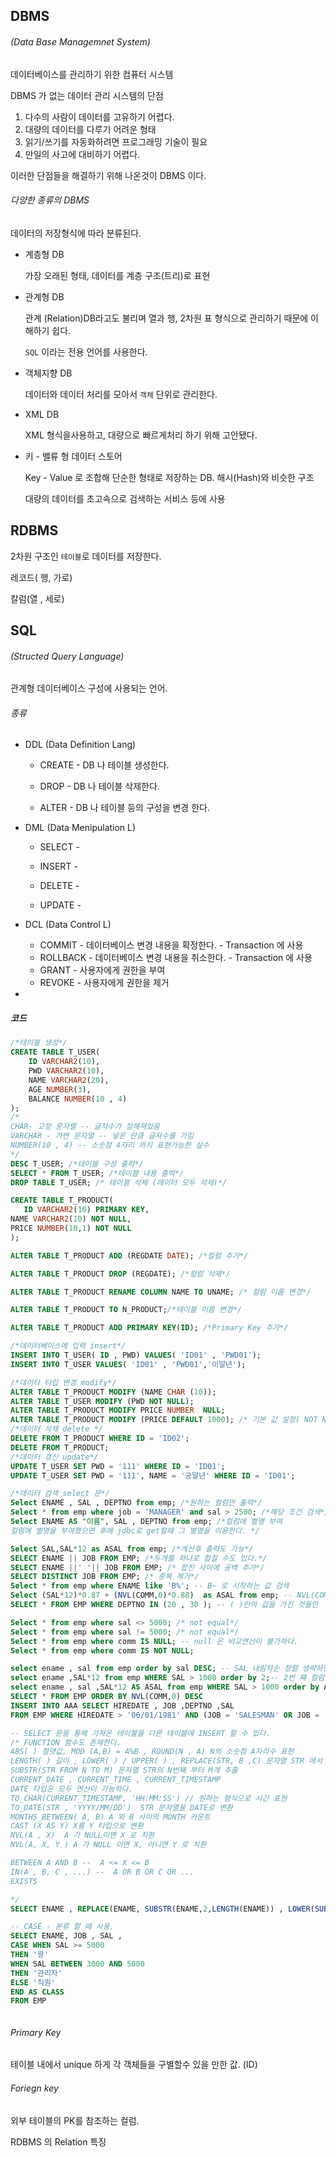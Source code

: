 ## DBMS

###### (Data Base Managemnet System)

데이터베이스를 관리하기 위한 컴퓨터 시스템

DBMS 가 없는 데이터 관리 시스템의 단점

1.  다수의 사람이 데이터를 고유하기 어렵다.
2.  대량의 데이터를 다루기 어려운 형태
3.  읽기/쓰기를 자동화하려면 프로그래밍 기술이 필요
4. 만일의 사고에 대비하기 어렵다.

이러한 단점들을 해결하기 위해 나온것이 DBMS 이다.

###### 다양한 종류의 DBMS

데이터의 저장형식에 따라 분류된다.

- 계층형 DB

  가장 오래된 형태, 데이터를  계층 구조(트리)로 표현

- 관계형 DB

  관계 (Relation)DB라고도 불리며 열과 행, 2차원 표 형식으로 관리하기 때문에 이해하기 쉽다.

  `SQL` 이라는 전용 언어를 사용한다.

- 객체지향 DB

  데이터와 데이터 처리를 모아서 `객체` 단위로 관리한다.

- XML DB

  XML 형식을사용하고, 대량으로 빠르게처리 하기 위해 고안됐다.

- 키 - 밸류 형 데이터 스토어

  Key - Value 로 조합해 단순한 형태로 저장하는 DB. 해시(Hash)와 비슷한 구조

  대량의 데이터를 초고속으로 검색하는 서비스 등에 사용

  

## RDBMS

2차원 구조인 `테이블`로 데이터를 저장한다.

레코드( 행, 가로)

칼럼(열 , 세로)

## SQL

###### (Structed Query Language)

관계형 데이터베이스 구성에 사용되는 언어.

###### 종류

- DDL (Data Definition Lang)

  - CREATE - DB 나 테이블 생성한다.

  - DROP - DB 나 테이블 삭제한다.

  - ALTER - DB 나 테이블 등의 구성을 변경 한다.

    

- DML (Data Menipulation L)

  - SELECT -

  - INSERT - 

  - DELETE - 

  - UPDATE - 

    

- DCL (Data Control L)

  - COMMIT - 데이터베이스 변경 내용을 확정한다. - Transaction 에 사용
  - ROLLBACK - 데이터베이스 변경 내용을 취소한다.  - Transaction 에 사용
  - GRANT - 사용자에게 권한을 부여
  - REVOKE - 사용자에게 권한을 제거
  
- 

##### 코드

```sql
/*테이블 생성*/
CREATE TABLE T_USER(
    ID VARCHAR2(10), 
    PWD VARCHAR2(10),
    NAME VARCHAR2(20),
    AGE NUMBER(3),
    BALANCE NUMBER(10 , 4)
);
/*
CHAR- 고정 문자열 -- 글자수가 정해져있음
VARCHAR - 가변 문자열 -- 넣은 만큼 글자수를 가짐
NUMBER(10 , 4) -- 소숫점 4자리 까지 표현가능한 실수
*/
DESC T_USER; /*테이블 구성 출력*/
SELECT * FROM T_USER; /*테이블 내용 출력*/
DROP TABLE T_USER; /* 테이블 삭제 (데이터 모두 삭제)*/

CREATE TABLE T_PRODUCT(
   ID VARCHAR2(10) PRIMARY KEY,
NAME VARCHAR2(10) NOT NULL,
PRICE NUMBER(10,1) NOT NULL
);

ALTER TABLE T_PRODUCT ADD (REGDATE DATE); /*컬럼 추가*/

ALTER TABLE T_PRODUCT DROP (REGDATE); /*컬럼 삭제*/

ALTER TABLE T_PRODUCT RENAME COLUMN NAME TO UNAME; /* 컬럼 이름 변경*/

ALTER TABLE T_PRODUCT TO N_PRODUCT;/*테이블 이름 변경*/

ALTER TABLE T_PRODUCT ADD PRIMARY KEY(ID); /*Primary Key 추가*/

/*데이터베이스에 입력 insert*/
INSERT INTO T_USER( ID , PWD) VALUES( 'ID01' , 'PWD01');
INSERT INTO T_USER VALUES( 'ID01' , 'PWD01','이말년');

/*데이타 타입 변경 modify*/
ALTER TABLE T_PRODUCT MODIFY (NAME CHAR (10)); 
ALTER TABLE T_USER MODIFY (PWD NOT NULL);
ALTER TABLE T_PRODUCT MODIFY PRICE NUMBER  NULL;
ALTER TABLE T_PRODUCT MODIFY (PRICE DEFAULT 1000); /* 기본 값 설정( NOT NULL 인 것에 사용하면 좋음*/
/*데이터 삭제 delete */
DELETE FROM T_PRODUCT WHERE ID = 'ID02';
DELETE FROM T_PRODUCT;
/*데이터 갱신 update*/
UPDATE T_USER SET PWD = '111' WHERE ID = 'ID01';
UPDATE T_USER SET PWD = '111', NAME = '공말년' WHERE ID = 'ID01';

/*데이터 검색 select 문*/
Select ENAME , SAL , DEPTNO from emp; /*원하는 컬럼만 출력*/
Select * from emp where job = 'MANAGER' and sal > 2500; /*해당 조건 검색*/
Select ENAME AS "이름", SAL , DEPTNO from emp; /*컬럼에 별명 부여
컬럼에 별명을 부여했으면 후에 jdbc로 get할때 그 별명을 이용한다. */

Select SAL,SAL*12 as ASAL from emp; /*계산후 출력도 가능*/
SELECT ENAME || JOB FROM EMP; /*두개를 하나로 합칠 수도 있다.*/
SELECT ENAME ||' '|| JOB FROM EMP; /* 합친 사이에 공백 추가*/
SELECT DISTINCT JOB FROM EMP; /* 중복 제거*/
Select * from emp where ENAME like 'B%'; -- B~ 로 시작하는 값 검색
Select (SAL*12)*0.87 + (NVL(COMM,0)*0.88)  as ASAL from emp; -- NVL(COMM,0) == if(COMM == null) COMM=0;
SELECT * FROM EMP WHERE DEPTNO IN (20 , 30 ); -- ( )안의 값을 가진 것들만

Select * from emp where sal <> 5000; /* not equal*/
Select * from emp where sal != 5000; /* not equal*/
Select * from emp where comm IS NULL; -- null 은 비교연산이 불가하다.
Select * from emp where comm IS NOT NULL;

select ename , sal from emp order by sal DESC; -- SAL 내림차순 정렬 생략하면 기본인 오름차순(ASC)으로 된다
select ename ,SAL*12 from emp WHERE SAL > 1000 order by 2;-- 2번 쨰 컬럼을 기준으로...
select ename , sal ,SAL*12 AS ASAL from emp WHERE SAL > 1000 order by ASAL, ENAME DESC; -- 다중 정렬 조건
SELECT * FROM EMP ORDER BY NVL(COMM,0) DESC
INSERT INTO AAA SELECT HIREDATE , JOB ,DEPTNO ,SAL 
FROM EMP WHERE HIREDATE > '06/01/1981' AND (JOB = 'SALESMAN' OR JOB = 'CLERK') 

-- SELECT 문을 통해 가져온 테이블을 다른 테이블에 INSERT 할 수 있다.
/* FUNCTION 함수도 존재한다. 
ABS( ) 절댓값, MOD (A,B) = A%B , ROUND(N , A) N의 소숫점 A자리수 표현
LENGTH( ) 길이 , LOWER( ) / UPPER( ) , REPLACE(STR, B ,C) 문자열 STR 에서 B 를 C 로 바꾼다.
SUBSTR(STR FROM N TO M) 문자열 STR의 N번째 부터 M개 추출
CURRENT_DATE , CURRENT_TIME , CURRENT_TIMESTAMP
DATE 타입은 모두 연산이 가능하다.
TO_CHAR(CURRENT_TIMESTAMP, 'HH:MM:SS') // 원하는 형식으로 시간 표현
TO_DATE(STR , 'YYYY/MM/DD')  STR 문자열을 DATE로 변환
MONTHS_BETWEEN( A, B) A 와 B 사이의 MONTH 카운트
CAST (X AS Y) X를 Y 타입으로 변환
NVL(A , X)  A 가 NULL이면 X 로 치환
NVL(A, X, Y ) A 가 NULL 이면 X, 아니면 Y 로 치환

BETWEEN A AND B --  A <= X <= B
IN(A , B, C , ...) --  A OR B OR C OR ...
EXISTS

*/
SELECT ENAME , REPLACE(ENAME, SUBSTR(ENAME,2,LENGTH(ENAME)) , LOWER(SUBSTR(ENAME,2,LENGTH(ENAME)))) FROM EMP

-- CASE - 분류 할 때 사용.
SELECT ENAME, JOB , SAL , 
CASE WHEN SAL >= 5000
THEN '왕'
WHEN SAL BETWEEN 3000 AND 5000
THEN '관리자'
ELSE '직원'
END AS CLASS
FROM EMP



```

###### Primary Key

테이블 내에서 unique 하게 각 객체들을 구별할수 있을 만한 값. (ID)

###### Foriegn key

외부 테이블의 PK를 참조하는 컬럼.

RDBMS 의 Relation 특징








